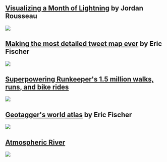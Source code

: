 ## [Visualizing a Month of Lightning](http://rousseau.io/2015/03/23/visualizing-a-month-of-lightning/) by Jordan Rousseau

![](http://rousseau.io/assets/img/ltg-studio-style.png)

## [Making the most detailed tweet map ever](https://www.mapbox.com/blog/twitter-map-every-tweet/) by Eric Fischer

![](https://farm8.staticflickr.com/7505/15869589271_8a02e84c24_b.jpg)

## [Superpowering Runkeeper's 1.5 million walks, runs, and bike rides](https://www.mapbox.com/blog/runkeeper-million-routes/)

![](https://c1.staticflickr.com/9/8605/15852245980_1ecf0894b8_b.jpg)

## [Geotagger's world atlas](https://www.mapbox.com/blog/geotaggers-world-atlas/) by Eric Fischer

![](http://farm8.staticflickr.com/7634/17040546408_0a14752e6d_b.jpg)

## [Atmospheric River](https://www.mapbox.com/blog/atmospheric-river/)

![](http://farm9.staticflickr.com/8630/16253097589_4dfc706b22_b.jpg)
